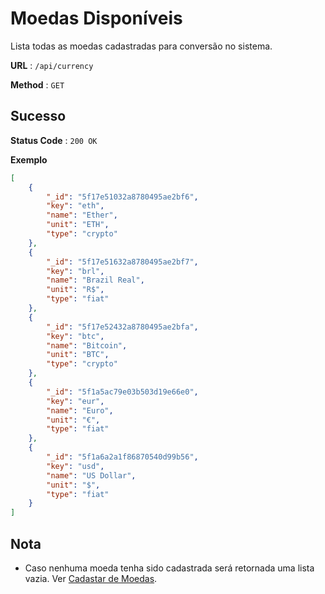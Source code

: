 # Moedas Disponíveis

Lista todas as moedas cadastradas para conversão no sistema.

**URL** : `/api/currency`

**Method** : `GET`

## Sucesso

**Status Code** : `200 OK`

**Exemplo**

```json
[
    {
        "_id": "5f17e51032a8780495ae2bf6",
        "key": "eth",
        "name": "Ether",
        "unit": "ETH",
        "type": "crypto"
    },
    {
        "_id": "5f17e51632a8780495ae2bf7",
        "key": "brl",
        "name": "Brazil Real",
        "unit": "R$",
        "type": "fiat"
    },
    {
        "_id": "5f17e52432a8780495ae2bfa",
        "key": "btc",
        "name": "Bitcoin",
        "unit": "BTC",
        "type": "crypto"
    },
    {
        "_id": "5f1a5ac79e03b503d19e66e0",
        "key": "eur",
        "name": "Euro",
        "unit": "€",
        "type": "fiat"
    },
    {
        "_id": "5f1a6a2a1f86870540d99b56",
        "key": "usd",
        "name": "US Dollar",
        "unit": "$",
        "type": "fiat"
    }
]
```

## Nota

-   Caso nenhuma moeda tenha sido cadastrada será retornada uma lista vazia. Ver [Cadastar de Moedas](post-currency.md).
